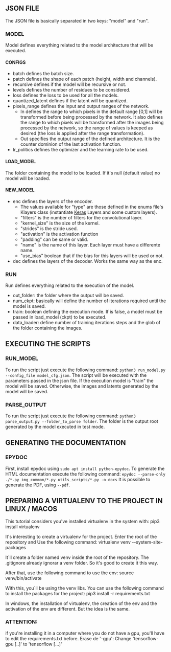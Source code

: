 ## JSON FILE

The JSON file is basically separated in two keys:
"model" and "run".

### MODEL

Model defines everything related to the model architecture that will be executed.

#### CONFIGS
* batch defines the batch size.
* patch defines the shape of each patch (height, width and channels).
* recursive defines if the model will be recursive or not.
* levels defines the number of residues to be considered.
* loss defines the loss to be used for all the models.
* quantized_latent defines if the latent will be quantized.
* pixels_range defines the input and output ranges of the network.
    * In defines the range to which pixels in the default range \[0,1\] will be transformed before being processed by the network. It also defines the range to which pixels will be transformed after the images being processed by the network, so the range of values is keeped as desired (the loss is applied after the range transformation).
    * Out specifies the output range of the defined architecture. It is the counter dominion of the last activation function.
* lr_politics defines the optimizer and the learning rate to be used.
#### LOAD_MODEL
The folder containing the model to be loaded. If it's null (default value) no model will be loaded.
#### NEW_MODEL
* enc defines the layers of the encoder. 
    * The values available for "type" are those defined in the enums file's Klayers class (instantiate [Keras](https://www.tensorflow.org/versions/r2.0/api\_docs/python/tf/keras/layers) Layers and some
    custom layers). 
    * "filters" is the number of filters for the convolutional layer.
    * "kernel_size" is the size of the kernel.
    * "strides" is the stride used.
    * "activation" is the activation function
    * "padding" can be same or valid.
    * "name" is the name of this layer. Each layer must have a differente name.
    * "use_bias" boolean that if the bias for this layers will be used or not.
* dec defines the layers of the decoder. Works the same way as the enc.

### RUN

Run defines everything related to the execution of the model.

* out_folder: the folder where the output will be saved.
* num_ckpt: basically will define the number of iterations required until the model is saved.
* train: boolean defining the execution mode. If is false, a model must be passed in load_model (ckpt) to be executed.
* data_loader: define number of training iterations steps and the glob of the folder containing the images.

## EXECUTING THE SCRIPTS

### RUN_MODEL
To run the script just execute the following command:
```python3 run_model.py --config_file model_cfg.json```.
The script will be executed with the parameters passed in the json file.
If the execution model is "train" the model will be saved.
Otherwise, the images and latents generated by the model will be saved.

### PARSE_OUTPUT
To run the script just execute the following command:
```python3 parse_output.py --folder_to_parse folder```.
The folder is the output root generated by the model
executed in test mode.

## GENERATING THE DOCUMENTATION

### EPYDOC
First, install epydoc using ```sudo apt install python-epydoc```.
To generate the HTML documentation execute the following command:
```epydoc --parse-only ./*.py img_common/*.py utils_scripts/*.py -o docs```
It is possible to generate the PDF, using ```--pdf```.

## PREPARING A VIRTUALENV TO THE PROJECT IN LINUX / MACOS

This tutorial considers you've installed virtualenv in the system with:
pip3 install virtualenv 

It's interesting to create a virtualenv for the project. Enter the root of the
repository and Use the following command:
virtualenv venv --system-site-packages

It`ll create a folder named venv inside the root of the repository. The .gitignore
already ignorar a venv folder. So it's good to create it this way.

After that, use the following command to use the env:
source venv/bin/activate

With this, you`ll be using the venv libs. You can use the following command to
install the packages for the project:
pip3 install -r requirements.txt

In windows, the installation of virtualenv, the creation of the env and the
activation of the env are different. But the idea is the same.

### ATTENTION: 
if you're installing it in a computer where you do not have a gpu,
you'll have to edit the requirements.txt before. Erase de '-gpu':
Change 'tensorflow-gpu [..]' to 'tensorflow [...]'
